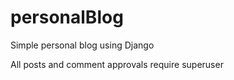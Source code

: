 # personalBlog
Simple personal blog using Django

All posts and comment approvals require superuser
